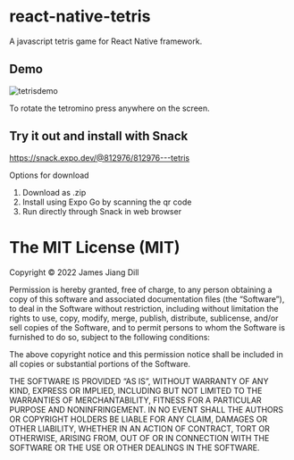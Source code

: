 # react-native-tetris
A javascript tetris game for React Native framework.

## Demo
![tetrisdemo](https://user-images.githubusercontent.com/45131554/193393571-ce6ab69c-f3dd-4dc9-b7af-c13373c05417.gif)

To rotate the tetromino press anywhere on the screen.


## Try it out and install with Snack
https://snack.expo.dev/@812976/812976---tetris

Options for download
1) Download as .zip
2) Install using Expo Go by scanning the qr code
3) Run directly through Snack in web browser

The MIT License (MIT)
=====================

Copyright © 2022 James Jiang Dill

Permission is hereby granted, free of charge, to any person
obtaining a copy of this software and associated documentation
files (the “Software”), to deal in the Software without
restriction, including without limitation the rights to use,
copy, modify, merge, publish, distribute, sublicense, and/or sell
copies of the Software, and to permit persons to whom the
Software is furnished to do so, subject to the following
conditions:

The above copyright notice and this permission notice shall be
included in all copies or substantial portions of the Software.

THE SOFTWARE IS PROVIDED “AS IS”, WITHOUT WARRANTY OF ANY KIND,
EXPRESS OR IMPLIED, INCLUDING BUT NOT LIMITED TO THE WARRANTIES
OF MERCHANTABILITY, FITNESS FOR A PARTICULAR PURPOSE AND
NONINFRINGEMENT. IN NO EVENT SHALL THE AUTHORS OR COPYRIGHT
HOLDERS BE LIABLE FOR ANY CLAIM, DAMAGES OR OTHER LIABILITY,
WHETHER IN AN ACTION OF CONTRACT, TORT OR OTHERWISE, ARISING
FROM, OUT OF OR IN CONNECTION WITH THE SOFTWARE OR THE USE OR
OTHER DEALINGS IN THE SOFTWARE.
